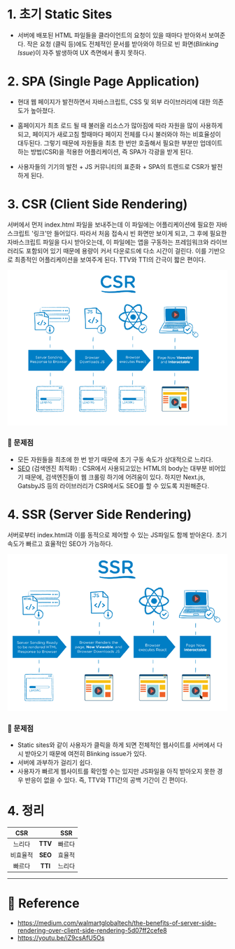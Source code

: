 # 1. 초기 Static Sites

- 서버에 배포된 HTML 파일들을 클라이언트의 요청이 있을 때마다 받아와서 보여준다. 작은 요청 (클릭 등)에도 전체적인 문서를 받아와야 하므로 빈 화면(_Blinking Issue_)이 자주 발생하여 UX 측면에서 좋지 못하다.

# 2. SPA (Single Page Application)

- 현대 웹 페이지가 발전하면서 자바스크립트, CSS 및 외부 라이브러리에 대한 의존도가 높아졌다.
- 홈페이지가 최초 로드 될 때 불러올 리소스가 많아짐에 따라 자원을 많이 사용하게 되고, 페이지가 새로고침 할때마다 페이지 전체를 다시 불러와야 하는 비효율성이 대두된다. 그렇기 때문에 자원들을 최초 한 번만 호출해서 필요한 부분만 업데이트하는 방법(CSR)을 적용한 어플리케이션, 즉 SPA가 각광을 받게 된다.

- 사용자들의 기기의 발전 + JS 커뮤니티의 표준화 + SPA의 트렌드로 CSR가 발전하게 된다.

# 3. CSR (Client Side Rendering)

서버에서 먼저 index.html 파일을 보내주는데 이 파일에는 어플리케이션에 필요한 자바스크립트 '링크'만 들어있다. 따라서 처음 접속시 빈 화면만 보이게 되고, 그 후에 필요한 자바스크립트 파일을 다시 받아오는데, 이 파일에는 앱을 구동하는 프레임워크와 라이브러리도 포함되어 있기 때문에 용량이 커서 다운로드에 다소 시간이 걸린다. 이를 기반으로 최종적인 어플리케이션을 보여주게 된다. TTV와 TTI의 간극이 짧은 편이다.

<img src="/src/CSR.png">

### 🤔 문제점

- 모든 자원들을 최초에 한 번 받기 때문에 초기 구동 속도가 상대적으로 느리다.
- [SEO](https://developer.mozilla.org/ko/docs/Glossary/SEO) (검색엔진 최적화) : CSR에서 사용되고있는 HTML의 body는 대부분 비어있기 때문에, 검색엔진들이 웹 크롤링 하기에 어려움이 있다. 하지만 Next.js, GatsbyJS 등의 라이브러리가 CSR에서도 SEO를 할 수 있도록 지원해준다.

# 4. SSR (Server Side Rendering)

서버로부터 index.html과 이를 동적으로 제어할 수 있는 JS파일도 함께 받아온다.
초기 속도가 빠르고 효율적인 SEO가 가능하다.

<img src="/src/SSR.png">

### 🤔 문제점

- Static sites와 같이 사용자가 클릭을 하게 되면 전체적인 웹사이트를 서버에서 다시 받아오기 때문에 여전히 Blinking issue가 있다.
- 서버에 과부하가 걸리기 쉽다.
- 사용자가 빠르게 웹사이트를 확인할 수는 있지만 JS파일을 아직 받아오지 못한 경우 반응이 없을 수 있다. 즉, TTV와 TTI간의 공백 기간이 긴 편이다.

# 4. 정리

|   CSR    |         |  SSR   |
| :------: | :-----: | :----: |
|  느리다  | **TTV** | 빠르다 |
| 비효율적 | **SEO** | 효율적 |
|  빠르다  | **TTI** | 느리다 |

---

# 📂 Reference

- https://medium.com/walmartglobaltech/the-benefits-of-server-side-rendering-over-client-side-rendering-5d07ff2cefe8
- https://youtu.be/iZ9csAfU5Os
